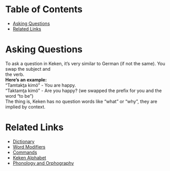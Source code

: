 # Table of Contents
- [Asking Questions](#asking-questions)
- [Related Links](#related-links)

# Asking Questions
To ask a question in Keken, it’s very similar to German (if not the same). You swap the subject and  
the verb.  
**Here’s an example:**  
“Tamtakţa kimö” - You are happy.  
“Taktamţa kimö” - Are you happy? (we swapped the prefix for you and the word “to be”)    
The thing is, Keken has no question words like “what” or “why”, they are implied by context.  

# Related Links
- [Dictionary](dictionary.md)
- [Word Modifiers](word_modifiers.md)
- [Commands](commands.md)
- [Keken Alphabet](keken_alphabet.md)
- [Phonology and Orphography](phonology_and_orthography.md)